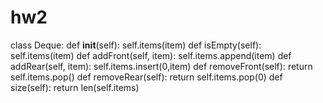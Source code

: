 # hw2
class Deque:
def __init__(self):
self.items(item)
def isEmpty(self):
self.items(item)
def addFront(self, item):
self.items.append(item)
def addRear(self, item):
self.items.insert(0,item)
def removeFront(self):
return self.items.pop()
def removeRear(self):
return self.items.pop(0)
def size(self):
return len(self.items)
